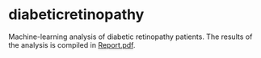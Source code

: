 # diabeticretinopathy
Machine-learning analysis of diabetic retinopathy patients. The results of the analysis is compiled in [Report.pdf](https://github.com/charlieoneill11/diabeticretinopathy/blob/main/Report.pdf).

